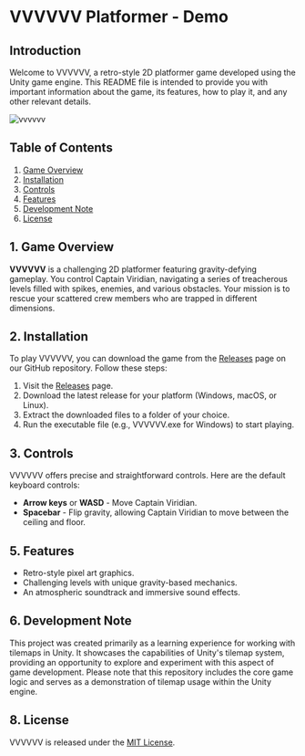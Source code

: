 # VVVVVV Platformer - Demo

## Introduction
Welcome to VVVVVV, a retro-style 2D platformer game developed using the Unity game engine. This README file is intended to provide you with important information about the game, its features, how to play it, and any other relevant details.

![vvvvvv](https://github.com/calalalizade/UnityGames_Collection/assets/60787777/50d1bbc5-9494-4b0f-a66a-e62c978dce18)


## Table of Contents
1. [Game Overview](#game-overview)
2. [Installation](#installation)
3. [Controls](#controls)
4. [Features](#features)
5. [Development Note](#development-note)
6. [License](#license)

## 1. Game Overview
**VVVVVV** is a challenging 2D platformer featuring gravity-defying gameplay. You control Captain Viridian, navigating a series of treacherous levels filled with spikes, enemies, and various obstacles. Your mission is to rescue your scattered crew members who are trapped in different dimensions.

## 2. Installation
To play VVVVVV, you can download the game from the [Releases](https://github.com/calalalizade/UnityGames_Collection/releases) page on our GitHub repository. Follow these steps:

1. Visit the [Releases](https://github.com/calalalizade/UnityGames_Collection/releases) page.
2. Download the latest release for your platform (Windows, macOS, or Linux).
3. Extract the downloaded files to a folder of your choice.
4. Run the executable file (e.g., VVVVVV.exe for Windows) to start playing.

## 3. Controls
VVVVVV offers precise and straightforward controls. Here are the default keyboard controls:

- **Arrow keys** or **WASD** - Move Captain Viridian.
- **Spacebar** - Flip gravity, allowing Captain Viridian to move between the ceiling and floor.

## 5. Features
- Retro-style pixel art graphics.
- Challenging levels with unique gravity-based mechanics.
- An atmospheric soundtrack and immersive sound effects.

## 6. Development Note
This project was created primarily as a learning experience for working with tilemaps in Unity. It showcases the capabilities of Unity's tilemap system, providing an opportunity to explore and experiment with this aspect of game development. Please note that this repository includes the core game logic and serves as a demonstration of tilemap usage within the Unity engine.

## 8. License
VVVVVV is released under the [MIT License](../LICENSE.md).
